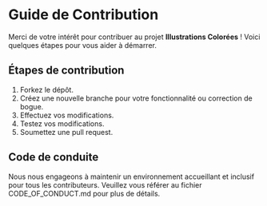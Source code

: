 # Guide de Contribution

Merci de votre intérêt pour contribuer au projet **Illustrations Colorées** ! Voici quelques étapes pour vous aider à démarrer.

## Étapes de contribution
1. Forkez le dépôt.
2. Créez une nouvelle branche pour votre fonctionnalité ou correction de bogue.
3. Effectuez vos modifications.
4. Testez vos modifications.
5. Soumettez une pull request.

## Code de conduite
Nous nous engageons à maintenir un environnement accueillant et inclusif pour tous les contributeurs. Veuillez vous référer au fichier CODE_OF_CONDUCT.md pour plus de détails.